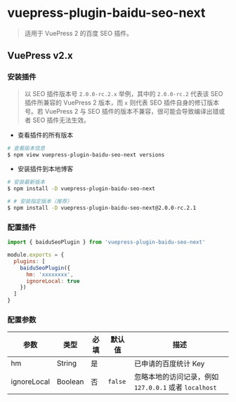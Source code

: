 # vuepress-plugin-baidu-seo-next

> 适用于 VuePress 2 的百度 SEO 插件。

## VuePress v2.x

### 安装插件

> 以 SEO 插件版本号 `2.0.0-rc.2.x` 举例，其中的 `2.0.0-rc.2` 代表该 SEO 插件所兼容的 VuePress 2 版本，而 `x` 则代表 SEO 插件自身的修订版本号。若 VuePress 2 与 SEO 插件的版本不兼容，很可能会导致编译出错或者 SEO 插件无法生效。

- 查看插件的所有版本

``` sh
# 查看版本信息
$ npm view vuepress-plugin-baidu-seo-next versions
```

- 安装插件到本地博客

``` sh
# 安装最新版本
$ npm install -D vuepress-plugin-baidu-seo-next

# # 安装指定版本（推荐）
$ npm install -D vuepress-plugin-baidu-seo-next@2.0.0-rc.2.1
```

### 配置插件

``` js
import { baiduSeoPlugin } from 'vuepress-plugin-baidu-seo-next'

module.exports = {
  plugins: [
    baiduSeoPlugin({
      hm: 'xxxxxxxx',
      ignoreLocal: true
    })
  ]
}
```

### 配置参数

| 参数        | 类型    | 必填 | 默认值  | 描述                                                  |
| ----------- | ------- | ---- | ------- | ----------------------------------------------------- |
| hm          | String  | 是   |         | 已申请的百度统计 Key                                  |
| ignoreLocal | Boolean | 否   | `false` | 忽略本地的访问记录，例如 `127.0.0.1` 或者 `localhost` |
